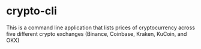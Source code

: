 # crypto-cli
This is a command line application that lists prices of cryptocurrency across five different crypto exchanges (Binance, Coinbase, Kraken, KuCoin, and OKX)
